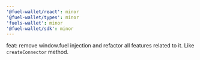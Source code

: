 ```yaml
---
'@fuel-wallet/react': minor
'@fuel-wallet/types': minor
'fuels-wallet': minor
'@fuel-wallet/sdk': minor
---
```


feat: remove window.fuel injection and refactor all features related to it. Like `createConnector` method.
